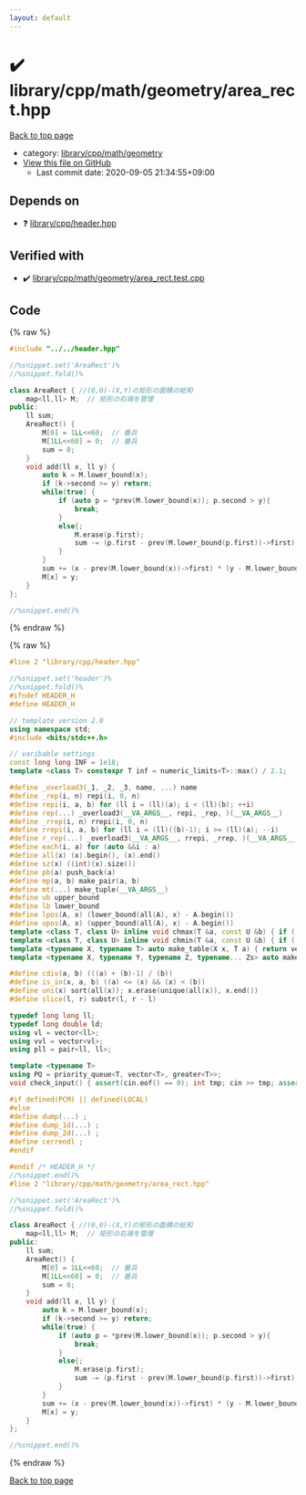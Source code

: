 ```yaml
---
layout: default
---
```


<!-- mathjax config similar to math.stackexchange -->
<script type="text/javascript" async
  src="https://cdnjs.cloudflare.com/ajax/libs/mathjax/2.7.5/MathJax.js?config=TeX-MML-AM_CHTML">
</script>
<script type="text/x-mathjax-config">
  MathJax.Hub.Config({
    TeX: { equationNumbers: { autoNumber: "AMS" }},
    tex2jax: {
      inlineMath: [ ['$','$'] ],
      processEscapes: true
    },
    "HTML-CSS": { matchFontHeight: false },
    displayAlign: "left",
    displayIndent: "2em"
  });
</script>

<script type="text/javascript" src="https://cdnjs.cloudflare.com/ajax/libs/jquery/3.4.1/jquery.min.js"></script>
<script src="https://cdn.jsdelivr.net/npm/jquery-balloon-js@1.1.2/jquery.balloon.min.js" integrity="sha256-ZEYs9VrgAeNuPvs15E39OsyOJaIkXEEt10fzxJ20+2I=" crossorigin="anonymous"></script>
<script type="text/javascript" src="../../../../../assets/js/copy-button.js"></script>
<link rel="stylesheet" href="../../../../../assets/css/copy-button.css" />


# :heavy_check_mark: library/cpp/math/geometry/area_rect.hpp

<a href="../../../../../index.html">Back to top page</a>

* category: <a href="../../../../../index.html#fc16e9fb7f40757e9b21d2e083b6a084">library/cpp/math/geometry</a>
* <a href="{{ site.github.repository_url }}/blob/master/library/cpp/math/geometry/area_rect.hpp">View this file on GitHub</a>
    - Last commit date: 2020-09-05 21:34:55+09:00




## Depends on

* :question: <a href="../../header.hpp.html">library/cpp/header.hpp</a>


## Verified with

* :heavy_check_mark: <a href="../../../../../verify/library/cpp/math/geometry/area_rect.test.cpp.html">library/cpp/math/geometry/area_rect.test.cpp</a>


## Code

<a id="unbundled"></a>
{% raw %}
```cpp
#include "../../header.hpp"

//%snippet.set('AreaRect')%
//%snippet.fold()%

class AreaRect { //(0,0)-(X,Y)の矩形の面積の総和
	map<ll,ll> M;  // 矩形の右端を管理
public:
	ll sum;
	AreaRect() {
		M[0] = 1LL<<60;  // 番兵
		M[1LL<<60] = 0;  // 番兵
		sum = 0;
	}
	void add(ll x, ll y) {
		auto k = M.lower_bound(x);
		if (k->second >= y) return;
		while(true) {
            if (auto p = *prev(M.lower_bound(x)); p.second > y){
                break;
            }
            else{;
                M.erase(p.first);
                sum -= (p.first - prev(M.lower_bound(p.first))->first) * (p.second - M.lower_bound(x)->second);
            }
		}
		sum += (x - prev(M.lower_bound(x))->first) * (y - M.lower_bound(x)->second);
		M[x] = y;
	}
};

//%snippet.end()%

```
{% endraw %}

<a id="bundled"></a>
{% raw %}
```cpp
#line 2 "library/cpp/header.hpp"

//%snippet.set('header')%
//%snippet.fold()%
#ifndef HEADER_H
#define HEADER_H

// template version 2.0
using namespace std;
#include <bits/stdc++.h>

// varibable settings
const long long INF = 1e18;
template <class T> constexpr T inf = numeric_limits<T>::max() / 2.1;

#define _overload3(_1, _2, _3, name, ...) name
#define _rep(i, n) repi(i, 0, n)
#define repi(i, a, b) for (ll i = (ll)(a); i < (ll)(b); ++i)
#define rep(...) _overload3(__VA_ARGS__, repi, _rep, )(__VA_ARGS__)
#define _rrep(i, n) rrepi(i, 0, n)
#define rrepi(i, a, b) for (ll i = (ll)((b)-1); i >= (ll)(a); --i)
#define r_rep(...) _overload3(__VA_ARGS__, rrepi, _rrep, )(__VA_ARGS__)
#define each(i, a) for (auto &&i : a)
#define all(x) (x).begin(), (x).end()
#define sz(x) ((int)(x).size())
#define pb(a) push_back(a)
#define mp(a, b) make_pair(a, b)
#define mt(...) make_tuple(__VA_ARGS__)
#define ub upper_bound
#define lb lower_bound
#define lpos(A, x) (lower_bound(all(A), x) - A.begin())
#define upos(A, x) (upper_bound(all(A), x) - A.begin())
template <class T, class U> inline void chmax(T &a, const U &b) { if ((a) < (b)) (a) = (b); }
template <class T, class U> inline void chmin(T &a, const U &b) { if ((a) > (b)) (a) = (b); }
template <typename X, typename T> auto make_table(X x, T a) { return vector<T>(x, a); }
template <typename X, typename Y, typename Z, typename... Zs> auto make_table(X x, Y y, Z z, Zs... zs) { auto cont = make_table(y, z, zs...); return vector<decltype(cont)>(x, cont); }

#define cdiv(a, b) (((a) + (b)-1) / (b))
#define is_in(x, a, b) ((a) <= (x) && (x) < (b))
#define uni(x) sort(all(x)); x.erase(unique(all(x)), x.end())
#define slice(l, r) substr(l, r - l)

typedef long long ll;
typedef long double ld;
using vl = vector<ll>;
using vvl = vector<vl>;
using pll = pair<ll, ll>;

template <typename T>
using PQ = priority_queue<T, vector<T>, greater<T>>;
void check_input() { assert(cin.eof() == 0); int tmp; cin >> tmp; assert(cin.eof() == 1); }

#if defined(PCM) || defined(LOCAL)
#else
#define dump(...) ;
#define dump_1d(...) ;
#define dump_2d(...) ;
#define cerrendl ;
#endif

#endif /* HEADER_H */
//%snippet.end()%
#line 2 "library/cpp/math/geometry/area_rect.hpp"

//%snippet.set('AreaRect')%
//%snippet.fold()%

class AreaRect { //(0,0)-(X,Y)の矩形の面積の総和
	map<ll,ll> M;  // 矩形の右端を管理
public:
	ll sum;
	AreaRect() {
		M[0] = 1LL<<60;  // 番兵
		M[1LL<<60] = 0;  // 番兵
		sum = 0;
	}
	void add(ll x, ll y) {
		auto k = M.lower_bound(x);
		if (k->second >= y) return;
		while(true) {
            if (auto p = *prev(M.lower_bound(x)); p.second > y){
                break;
            }
            else{;
                M.erase(p.first);
                sum -= (p.first - prev(M.lower_bound(p.first))->first) * (p.second - M.lower_bound(x)->second);
            }
		}
		sum += (x - prev(M.lower_bound(x))->first) * (y - M.lower_bound(x)->second);
		M[x] = y;
	}
};

//%snippet.end()%

```
{% endraw %}

<a href="../../../../../index.html">Back to top page</a>

